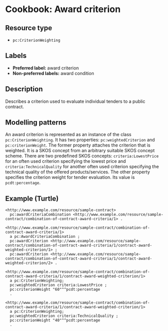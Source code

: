 # Cookbook: Award criterion #

## Resource type ##

  * `pc:CriterionWeighting`

## Labels ##

  * **Preferred label:** award criterion
  * **Non-preferred labels:** award condition

## Description ##

Describes a criterion used to evaluate individual tenders to a public contract.

## Modelling patterns ##

An award criterion is represented as an instance of the class `pc:CriterionWeighting`. It has two properties: `pc:weightedCriterion` and `pc:criterionWeight`. The former property attaches the criterion that is weighted. It is a SKOS concept from an arbitrary suitable SKOS concept scheme. There are two predefined SKOS concepts: `criteria:LowestPrice` for an often used criterion specifying the lowest price and `criteria:TechnicalQuality` for another often used criterion specifying the technical quality of the offered products/services. The other property specifies the criterion weight for tender evaluation. Its value is `pcdt:percentage`.

## Example (Turtle) ##

```
<http://www.example.com/resource/sample-contract>
  pc:awardCriteriaCombination <http://www.example.com/resource/sample-contract/combination-of-contract-award-criteria/1> .

<http://www.example.com/resource/sample-contract/combination-of-contract-award-criteria/1>
  a pc:AwardCriteriaCombination ;
  pc:awardCriterion <http://www.example.com/resource/sample-contract/combination-of-contract-award-criteria/1/contract-award-weighted-criterion/1> ;
  pc:awardCriterion <http://www.example.com/resource/sample-contract/combination-of-contract-award-criteria/1/contract-award-weighted-criterion/2> .

<http://www.example.com/resource/sample-contract/combination-of-contract-award-criteria/1/contract-award-weighted-criterion/1>
  a pc:CriterionWeighting;
  pc:weightedCriterion criteria:LowestPrice ;
  pc:criterionWeight "60"^^pcdt:percentage
  .

<http://www.example.com/resource/sample-contract/combination-of-contract-award-criteria/1/contract-award-weighted-criterion/1>
  a pc:CriterionWeighting;
  pc:weightedCriterion criteria:TechnicalQuality ;
  pc:criterionWeight "40"^^pcdt:percentage
  .

```